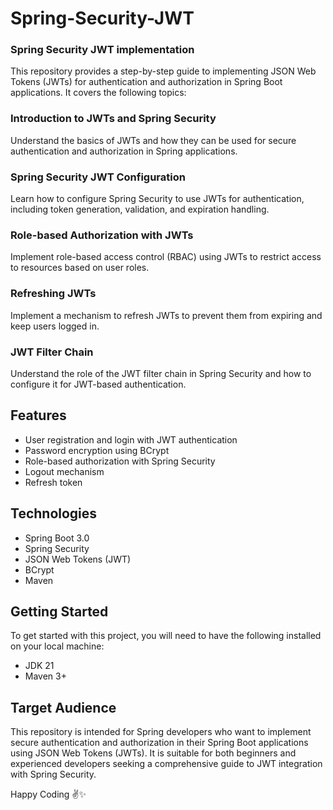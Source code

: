 # Spring-Security-JWT

### Spring Security JWT implementation

This repository provides a step-by-step guide to implementing JSON Web Tokens (JWTs) for authentication and authorization in Spring Boot applications. It covers the following topics:

### Introduction to JWTs and Spring Security
Understand the basics of JWTs and how they can be used for secure authentication and authorization in Spring applications.

### Spring Security JWT Configuration
Learn how to configure Spring Security to use JWTs for authentication, including token generation, validation, and expiration handling.

### Role-based Authorization with JWTs
Implement role-based access control (RBAC) using JWTs to restrict access to resources based on user roles.

### Refreshing JWTs
Implement a mechanism to refresh JWTs to prevent them from expiring and keep users logged in.

### JWT Filter Chain
Understand the role of the JWT filter chain in Spring Security and how to configure it for JWT-based authentication.

## Features
* User registration and login with JWT authentication
* Password encryption using BCrypt
* Role-based authorization with Spring Security
* Logout mechanism
* Refresh token

## Technologies
* Spring Boot 3.0
* Spring Security
* JSON Web Tokens (JWT)
* BCrypt
* Maven

## Getting Started
To get started with this project, you will need to have the following installed on your local machine:
* JDK 21
* Maven 3+

## Target Audience
This repository is intended for Spring developers who want to implement secure authentication and authorization in their Spring Boot applications using JSON Web Tokens (JWTs). It is suitable for both beginners and experienced developers seeking a comprehensive guide to JWT integration with Spring Security.

Happy Coding ✌️✨
